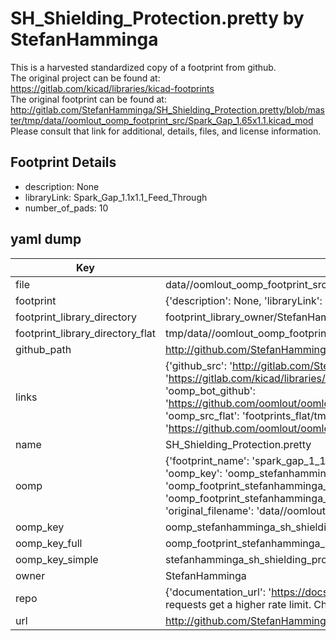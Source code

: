 # SH_Shielding_Protection.pretty by StefanHamminga  
This is a harvested standardized copy of a footprint from github.  
The original project can be found at:  
https://gitlab.com/kicad/libraries/kicad-footprints  
The original footprint can be found at:
http://gitlab.com/StefanHamminga/SH_Shielding_Protection.pretty/blob/master/tmp/data//oomlout_oomp_footprint_src/Spark_Gap_1.65x1.1.kicad_mod
Please consult that link for additional, details, files, and license information.  
## Footprint Details
* description: None  
* libraryLink: Spark_Gap_1.1x1.1_Feed_Through  
* number_of_pads: 10  
## yaml dump  
| Key | Value |  
| --- | --- |  
| file | data//oomlout_oomp_footprint_src/SH_Shielding_Protection.pretty/Spark_Gap_1.1x1.1_Feed_Through.kicad_mod |  
| footprint | {'description': None, 'libraryLink': 'Spark_Gap_1.1x1.1_Feed_Through', 'number_of_pads': 10} |  
| footprint_library_directory | footprint_library_owner/StefanHamminga_SH_Shielding_Protection.pretty |  
| footprint_library_directory_flat | tmp/data//oomlout_oomp_footprint_src/footprints_flat/stefanhamminga_sh_shielding_protection_spark_gap_1_1x1_1_feed_through/working |  
| github_path | http://github.com/StefanHamminga/SH_Shielding_Protection.pretty/blob/master/tmp/data//oomlout_oomp_footprint_src/Spark_Gap_1.1x1.1_Feed_Through.kicad_mod |  
| links | {'github_src': 'http://gitlab.com/StefanHamminga/SH_Shielding_Protection.pretty/blob/master/tmp/data//oomlout_oomp_footprint_src/Spark_Gap_1.65x1.1.kicad_mod', 'github_src_repo': 'https://gitlab.com/kicad/libraries/kicad-footprints', 'oomp_bot': 'tmp/data//oomlout_oomp_footprint_src/footprints/stefanhamminga_sh_shielding_protection_spark_gap_1_1x1_1_feed_through/working', 'oomp_bot_github': 'https://github.com/oomlout/oomlout_oomp_footprint_bot/tree/main/tmp/data//oomlout_oomp_footprint_src/footprints/stefanhamminga_sh_shielding_protection_spark_gap_1_1x1_1_feed_through/working', 'oomp_src_flat': 'footprints_flat/tmp/data//oomlout_oomp_footprint_src/footprints_flat/stefanhamminga_sh_shielding_protection_spark_gap_1_1x1_1_feed_through/working', 'oomp_src_flat_github': 'https://github.com/oomlout/oomlout_oomp_footprint_src/tree/main/tmp/data//oomlout_oomp_footprint_src/footprints_flat/stefanhamminga_sh_shielding_protection_spark_gap_1_1x1_1_feed_through/working'} |  
| name | SH_Shielding_Protection.pretty |  
| oomp | {'footprint_name': 'spark_gap_1_1x1_1_feed_through', 'library_name': 'sh_shielding_protection', 'md5': 'f6adf90f3a40ff7dcfa0471c1f0bdb24', 'md5_10': 'f6adf90f3a', 'md5_5': 'f6adf', 'md5_6': 'f6adf9', 'oomp_key': 'oomp_stefanhamminga_sh_shielding_protection_spark_gap_1_1x1_1_feed_through', 'oomp_key_extra': 'oomp_footprint_stefanhamminga_sh_shielding_protection_spark_gap_1_1x1_1_feed_through', 'oomp_key_full': 'oomp_footprint_stefanhamminga_sh_shielding_protection_spark_gap_1_1x1_1_feed_through_f6adf9', 'oomp_key_simple': 'stefanhamminga_sh_shielding_protection_spark_gap_1_1x1_1_feed_through', 'original_filename': 'data//oomlout_oomp_footprint_src/SH_Shielding_Protection.pretty/Spark_Gap_1.1x1.1_Feed_Through.kicad_mod', 'owner_name': 'stefanhamminga'} |  
| oomp_key | oomp_stefanhamminga_sh_shielding_protection_spark_gap_1_1x1_1_feed_through |  
| oomp_key_full | oomp_footprint_stefanhamminga_sh_shielding_protection_spark_gap_1_1x1_1_feed_through |  
| oomp_key_simple | stefanhamminga_sh_shielding_protection_spark_gap_1_1x1_1_feed_through |  
| owner | StefanHamminga |  
| repo | {'documentation_url': 'https://docs.github.com/rest/overview/resources-in-the-rest-api#rate-limiting', 'message': "API rate limit exceeded for 84.66.142.224. (But here's the good news: Authenticated requests get a higher rate limit. Check out the documentation for more details.)"} |  
| url | http://github.com/StefanHamminga/SH_Shielding_Protection.pretty |  

